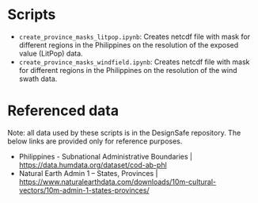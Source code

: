 # Scripts
* `create_province_masks_litpop.ipynb`: Creates netcdf file with mask for different regions in the Philippines on the resolution of the exposed value (LitPop) data.
* `create_province_masks_windfield.ipynb`: Creates netcdf file with mask for different regions in the Philippines on the resolution of the wind swath data.

# Referenced data
Note: all data used by these scripts is in the DesignSafe repository. The below links are provided only for reference purposes.
* Philippines - Subnational Administrative Boundaries | https://data.humdata.org/dataset/cod-ab-phl
* Natural Earth Admin 1 – States, Provinces | https://www.naturalearthdata.com/downloads/10m-cultural-vectors/10m-admin-1-states-provinces/
